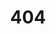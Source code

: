 ---
title: '404'
layout: '404'
# Neltify looks for its 404 at /404.html
url: /404.html
_build:
  list: never
---